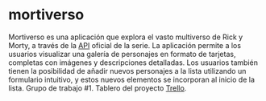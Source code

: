 # mortiverso
Mortiverso es una aplicación que explora el vasto multiverso de Rick y Morty, a través de la [API](https://rickandmortyapi.com/documentation) oficial de la serie.
La aplicación permite a los usuarios visualizar una galería de personajes en formato de tarjetas, completas con imágenes y descripciones detalladas. Los usuarios también tienen la posibilidad de añadir nuevos personajes a la lista utilizando un formulario intuitivo, y estos nuevos elementos se incorporan al inicio de la lista.
Grupo de trabajo #1. Tablero del proyecto [Trello](https://trello.com/b/EvvB9JRm/listado-y-modificación-de-productos).
